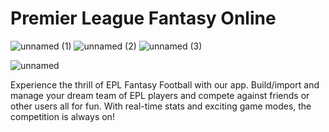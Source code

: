 # Premier League Fantasy Online


![unnamed (1)](https://github.com/delej1/plfantasy-flutter/assets/99338783/2d377f68-e037-460c-909d-04e3ea49f537)
![unnamed (2)](https://github.com/delej1/plfantasy-flutter/assets/99338783/478088ec-bd4a-46e1-b892-c6c110c53c37)
![unnamed (3)](https://github.com/delej1/plfantasy-flutter/assets/99338783/356373a3-61e5-48e8-a68c-5ac88d8f75b0)

![unnamed](https://github.com/delej1/plfantasy-flutter/assets/99338783/152fe137-372b-4d59-9073-fad39f0656a5)


Experience the thrill of EPL Fantasy Football with our app.
Build/import and manage your dream team of EPL players and compete against friends or other users all for fun.
With real-time stats and exciting game modes, the competition is always on!
